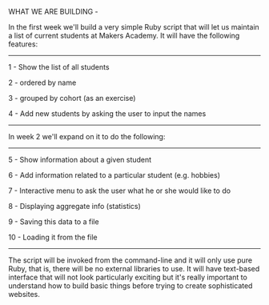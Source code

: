 WHAT WE ARE BUILDING -

In the first week we'll build a very simple Ruby script that will let us maintain a list of current students at Makers Academy. It will have the following features:

<hr />

1 - Show the list of all students

2 - ordered by name

3 - grouped by cohort (as an exercise)

4 - Add new students by asking the user to input the names

<hr />

In week 2 we'll expand on it to do the following:

<hr />

5 - Show information about a given student

6 - Add information related to a particular student (e.g. hobbies)

7 - Interactive menu to ask the user what he or she would like to do

8 - Displaying aggregate info (statistics)

9 - Saving this data to a file

10 - Loading it from the file

<hr />

The script will be invoked from the command-line and it will only use pure Ruby, that is, there will be no external libraries to use. It will have text-based interface that will not look particularly exciting but it's really important to understand how to build basic things before trying to create sophisticated websites.
